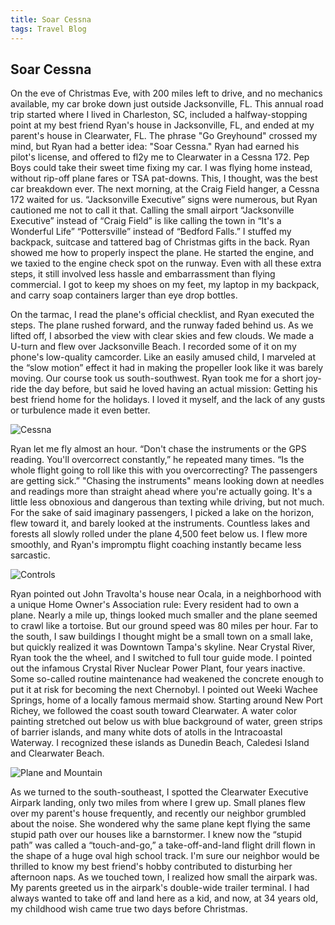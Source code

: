 ```yaml
---
title: Soar Cessna
tags: Travel Blog
---
```


## Soar Cessna

On the eve of Christmas Eve, with 200 miles left to drive, and no mechanics available, my car broke down just outside Jacksonville, FL. This annual road trip started where I lived in Charleston, SC, included a halfway-stopping point at my best friend Ryan's house in Jacksonville, FL, and ended at my parent's house in Clearwater, FL. The phrase "Go Greyhound" crossed my mind, but Ryan had a better idea: "Soar Cessna." Ryan had earned his pilot's license, and offered to fl2y me to Clearwater in a Cessna 172. Pep Boys could take their sweet time fixing my car. I was flying home instead, without rip-off plane fares or TSA pat-downs. This, I thought, was the best car breakdown ever.
The next morning, at the Craig Field hanger, a Cessna 172 waited for us. “Jacksonville Executive” signs were numerous, but Ryan cautioned me not to call it that. Calling the small airport “Jacksonville Executive” instead of “Craig Field” is like calling the town in “It's a Wonderful Life” “Pottersville” instead of “Bedford Falls.” I stuffed my backpack, suitcase and tattered bag of Christmas gifts in the back. Ryan showed me how to properly inspect the plane. He started the engine, and we taxied to the engine check spot on the runway. Even with all these extra steps, it still involved less hassle and embarrassment than flying commercial. I got to keep my shoes on my feet, my laptop in my backpack, and carry soap containers larger than eye drop bottles. 

On the tarmac, I read the plane's official checklist, and Ryan executed the steps. The plane rushed forward, and the runway faded behind us. As we lifted off, I absorbed the view with clear skies and few clouds. We made a U-turn and flew over Jacksonville Beach. I recorded some of it on my phone's low-quality camcorder. Like an easily amused child, I marveled at the “slow motion” effect it had in making the propeller look like it was barely moving. Our course took us south-southwest. Ryan took me for a short joy-ride the day before, but said he loved having an actual mission: Getting his best friend home for the holidays. I loved it myself, and the lack of any gusts or turbulence made it even better.

![Cessna](images/plane.jpeg "Cessna")

Ryan let me fly almost an hour. “Don't chase the instruments or the GPS reading. You'll overcorrect constantly,” he repeated many times. “Is the whole flight going to roll like this with you overcorrecting? The passengers are getting sick.” "Chasing the instruments" means looking down at needles and readings more than straight ahead where you're actually going. It's a little less obnoxious and dangerous than texting while driving, but not much. For the sake of said imaginary passengers, I picked a lake on the horizon, flew toward it, and barely looked at the instruments. Countless lakes and forests all slowly rolled under the plane 4,500 feet below us. I flew more smoothly, and Ryan's impromptu flight coaching instantly became less sarcastic.

![Controls](images/controls.jpg)

Ryan pointed out John Travolta's house near Ocala, in a neighborhood with a unique Home Owner's Association rule: Every resident had to own a plane. Nearly a mile up, things looked much smaller and the plane seemed to crawl like a tortoise. But our ground speed was 80 miles per hour. Far to the south, I saw buildings I thought might be a small town on a small lake, but quickly realized it was Downtown Tampa's skyline. Near Crystal River, Ryan took the the wheel, and I switched to full tour guide mode. I pointed out the infamous Crystal River Nuclear Power Plant, four years inactive. Some so-called routine maintenance had weakened the concrete enough to put it at risk for becoming the next Chernobyl. I pointed out Weeki Wachee Springs, home of a locally famous mermaid show. Starting around New Port Richey, we followed the coast south toward Clearwater. A water color painting stretched out below us with blue background of water, green strips of barrier islands, and many white dots of atolls in the Intracoastal Waterway. I recognized these islands as Dunedin Beach, Caledesi Island and Clearwater Beach.

![Plane and Mountain](images/plane_and_mountain.jpg)

As we turned to the south-southeast, I spotted the Clearwater Executive Airpark landing, only two miles from where I grew up. Small planes flew over my parent's house frequently, and recently our neighbor grumbled about the noise. She wondered why the same plane kept flying the same stupid path over our houses like a barnstormer. I knew now the “stupid path” was called a “touch-and-go,” a take-off-and-land flight drill flown in the shape of a huge oval high school track. I'm sure our neighbor would be thrilled to know my best friend's hobby contributed to disturbing her afternoon naps. As we touched town, I realized how small the airpark was. My parents greeted us in the airpark's double-wide trailer terminal. I had always wanted to take off and land here as a kid, and now, at 34 years old, my childhood wish came true two days before Christmas.




